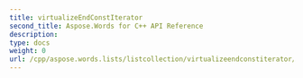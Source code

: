 ```yaml
---
title: virtualizeEndConstIterator
second_title: Aspose.Words for C++ API Reference
description: 
type: docs
weight: 0
url: /cpp/aspose.words.lists/listcollection/virtualizeendconstiterator/
---
```





